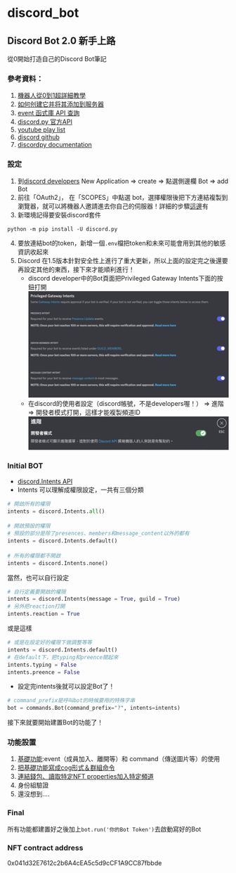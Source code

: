 # discord_bot

## Discord Bot 2.0 新手上路
從0開始打造自己的Discord Bot筆記

### 參考資料：
1. [機器人從0到1超詳細教學](https://hackmd.io/@kangjw/Discordpy%E6%A9%9F%E5%99%A8%E4%BA%BA%E5%BE%9E0%E5%88%B01%E8%B6%85%E8%A9%B3%E7%B4%B0%E6%95%99%E5%AD%B8)
2. [如何创建它并将其添加到服务器](https://appmaster.io/zh/blog/discord-bot-ru-he-chuang-jian-ta-bing-jiang-qi-tian-jia-dao-fu-wu-qi)
3. [event 函式庫 API 查詢](https://discordpy.readthedocs.io/en/latest/api.html#event-reference)
4. [discord.py 官方API](https://discordpy.readthedocs.io/en/latest/api.html)
5. [youtube play list](https://www.youtube.com/watch?v=rFJoLrVlEHY&list=PLSCgthA1Anif1w6mKM3O6xlBGGypXtrtN&index=5)
6. [discord github](https://github.com/discord/discord-api-docs)
7. [discordpy documentation](https://discordpy.readthedocs.io/en/latest/index.html#getting-started)

### 設定
1. 到[discord developers](https://discord.com/developers/applications) New Application => create => 點選側邊欄 Bot => add Bot
2. 前往「OAuth2」， 在「SCOPES」中點選 bot，選擇權限後把下方連結複製到瀏覽器，就可以將機器人邀請進去你自己的伺服器！詳細的步驟[這邊](https://hackmd.io/@kangjw/Discordpy%E6%A9%9F%E5%99%A8%E4%BA%BA%E5%BE%9E0%E5%88%B01%E8%B6%85%E8%A9%B3%E7%B4%B0%E6%95%99%E5%AD%B8)有
3. 新環境記得要安裝discord套件
```
python -m pip install -U discord.py
```
4. 要放連結bot的token，新增一個`.env`檔把token和未來可能會用到其他的敏感資訊收起來
5. Discord 在1.5版本針對安全性上進行了重大更新，所以上面的設定完之後還要再設定其他的東西，接下來才能順利進行！
    - discord developer中的Bot頁面把Privileged Gateway Intents下面的按鈕打開
    ![](image/Intents_setting.png)
    - 在discord的使用者設定（discord帳號，不是developers喔！） => 進階 => 開發者模式打開，這樣才能複製頻道ID
    ![](image/developer_mode.png)

### Initial BOT
- [discord.Intents API](https://discordpy.readthedocs.io/en/latest/api.html#discord.Intents)    
- Intents 可以理解成權限設定，一共有三個分類
```python
# 開啟所有的權限
intents = discord.Intents.all()

# 開啟預設的權限
# 預設的部分是除了presences、members和message_content以外的都有
intents = discord.Intents.default()

# 所有的權限都不開啟
intents = discord.Intents.none()
```
當然，也可以自行設定
```python
# 自行定義要開啟的權限
intents = discord.Intents(message = True, guild = True)
# 另外把reaction打開
intents.reaction = True
```
或是這樣
```python
# 或是在設定好的權限下做調整等等
intents = discord.Intents.default()
# 在default下，把typing和preence關起來
intents.typing = False
intents.preence = False
```  
- 設定完intents後就可以設定Bot了！
```python
# command_prefix是呼叫bot的時候要用的特殊字串
bot = commands.Bot(command_prefix="?", intents=intents)
```
接下來就要開始建置Bot的功能了！

### 功能設置
1. [基礎功能](Docs/basic.md):event（成員加入、離開等）和 command（傳送圖片等）的使用
2. [把基礎功能寫成cog形式＆群組命令](./Docs/cogsNgroup.md)
3. [連結錢包、讀取特定NFT properties加入特定頻道](./Docs/connectwallet.md)
4. 身份組驗證
5. 還沒想到....

### Final
所有功能都建置好之後加上`bot.run('你的Bot Token')`去啟動寫好的Bot

### NFT contract address
0x041d32E7612c2b6A4cEA5c5d9cCF1A9CC87fbbde


